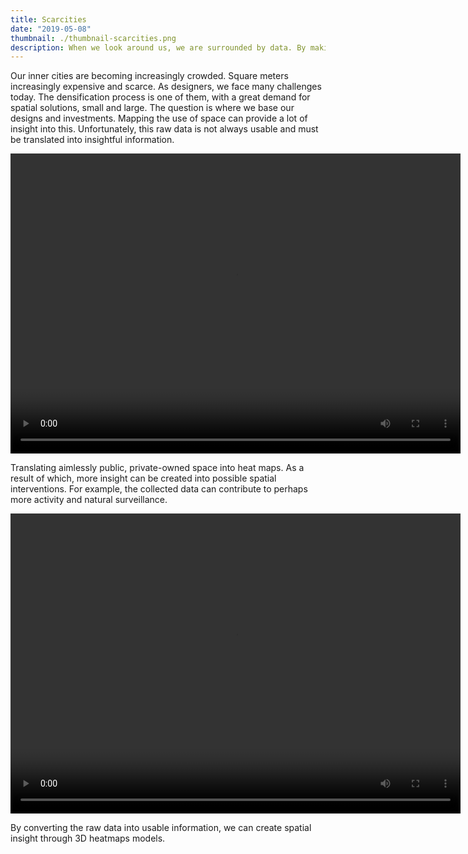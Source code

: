 ```yaml
---
title: Scarcities
date: "2019-05-08"
thumbnail: ./thumbnail-scarcities.png
description: When we look around us, we are surrounded by data. By making this data usable, we have developed a module in which images are converted into heat maps. With this, the use of space is visualized and accurately depicted.
---
```


Our inner cities are becoming increasingly crowded. Square meters increasingly expensive and scarce. As designers, we face many challenges today. The densification process is one of them, with a great demand for spatial solutions, small and large. The question is where we base our designs and investments. Mapping the use of space can provide a lot of insight into this. Unfortunately, this raw data is not always usable and must be translated into insightful information.

<video src="./markthal-ai-vision.mp4"  autoplay controls loop width="720" height="480"></video>

Translating aimlessly public, private-owned space into heat maps. As a result of which, more insight can be created into possible spatial interventions. For example, the collected data can contribute to perhaps more activity and natural surveillance.

<video src="./3D-heatmap-Appartement.mp4" autoplay controls loop width="720" height="480"></video>

By converting the raw data into usable information, we can create spatial insight through 3D heatmaps models.
